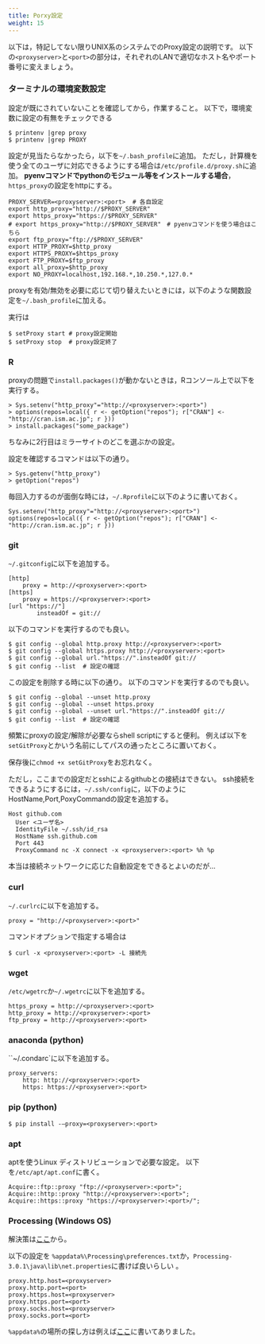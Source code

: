 ```yaml
---
title: Porxy設定
weight: 15
---
```


以下は，特記してない限りUNIX系のシステムでのProxy設定の説明です。
以下の`<proxyserver>`と`<port>`の部分は，それぞれのLANで適切なホスト名やポート番号に変えましょう。


### ターミナルの環境変数設定

設定が既にされていないことを確認してから，作業すること。
以下で，環境変数に設定の有無をチェックできる
```
$ printenv |grep proxy
$ printenv |grep PROXY
```
設定が見当たらなかったら，以下を`~/.bash_profile`に追加。
ただし，計算機を使う全てのユーザに対応できるようにする場合は`/etc/profile.d/proxy.sh`に追加。
**pyenvコマンドでpythonのモジュール等をインストールする場合**，`https_proxy`の設定をhttpにする。
```
PROXY_SERVER=<proxyserver>:<port>  # 各自設定
export http_proxy="http://$PROXY_SERVER"
export https_proxy="https://$PROXY_SERVER"
# export https_proxy="http://$PROXY_SERVER"　# pyenvコマンドを使う場合はこちら
export ftp_proxy="ftp://$PROXY_SERVER"
export HTTP_PROXY=$http_proxy
export HTTPS_PROXY=$https_proxy
export FTP_PROXY=$ftp_proxy
export all_proxy=$http_proxy
export NO_PROXY=localhost,192.168.*,10.250.*,127.0.*
```


proxyを有効/無効を必要に応じて切り替えたいときには，以下のような関数設定を`~/.bash_profile`に加える。
<script src="https://gist.github.com/jnishii/f21948ddc974234869b1743d4cca93ad.js"></script>
実行は
```
$ setProxy start # proxy設定開始
$ setProxy stop  # proxy設定終了
```

### R
proxyの問題で`install.packages()`が動かないときは，Rコンソール上で以下を実行する。
```
> Sys.setenv("http_proxy"="http://<proxyserver>:<port>")
> options(repos=local({ r <- getOption("repos"); r["CRAN"] <- "http://cran.ism.ac.jp"; r }))
> install.packages("some_package")
```
ちなみに2行目はミラーサイトのどこを選ぶかの設定。

設定を確認するコマンドは以下の通り。
```
> Sys.getenv("http_proxy")
> getOption("repos")
```

毎回入力するのが面倒な時には，`~/.Rprofile`に以下のように書いておく。
```
Sys.setenv("http_proxy"="http://<proxyserver>:<port>")
options(repos=local({ r <- getOption("repos"); r["CRAN"] <- "http://cran.ism.ac.jp"; r }))
```

### git
`~/.gitconfig`に以下を追加する。
```
[http]
	proxy = http://<proxyserver>:<port>
[https]
	proxy = https://<proxyserver>:<port>
[url "https://"]
        insteadOf = git://
```

以下のコマンドを実行するのでも良い。
```
$ git config --global http.proxy http://<proxyserver>:<port>
$ git config --global https.proxy http://<proxyserver>:<port>
$ git config --global url."https://".insteadOf git://
$ git config --list  # 設定の確認
```
この設定を削除する時に以下の通り。
以下のコマンドを実行するのでも良い。
```
$ git config --global --unset http.proxy
$ git config --global --unset https.proxy
$ git config --global --unset url."https://".insteadOf git://
$ git config --list  # 設定の確認
```
頻繁にproxyの設定/解除が必要ならshell scriptにすると便利。
例えば以下を`setGitProxy`とかいう名前にしてパスの通ったところに置いておく。
<script src="https://gist.github.com/jnishii/05104690e6fe901f975705a74a1317ae.js"></script>
保存後に`chmod +x setGitProxy`をお忘れなく。

ただし，ここまでの設定だとsshによるgithubとの接続はできない。
ssh接続をできるようにするには，`~/.ssh/config`に，以下のようにHostName,Port,PoxyCommandの設定を追加する。
```
Host github.com
  User <ユーザ名>
  IdentityFile ~/.ssh/id_rsa
  HostName ssh.github.com
  Port 443
  ProxyCommand nc -X connect -x <proxyserver>:<port> %h %p
```

本当は接続ネットワークに応じた自動設定をできるとよいのだが...

### curl
`~/.curlrc`に以下を追加する。
```
proxy = "http://<proxyserver>:<port>"
```
コマンドオプションで指定する場合は
```
$ curl -x <proxyserver>:<port> -L 接続先

```

### wget
`/etc/wgetrc`か`~/.wgetrc`に以下を追加する。
```
https_proxy = http://<proxyserver>:<port>
http_proxy = http://<proxyserver>:<port>
ftp_proxy = http://<proxyserver>:<port>
```

### anaconda (python)
``~/.condarc`に以下を追加する。
```
proxy_servers:
	http: http://<proxyserver>:<port>
	https: https://<proxyserver>:<port>
```
### pip (python)
```
$ pip install -–proxy=<proxyserver>:<port>
```

### apt
aptを使うLinux ディストリビューションで必要な設定。
以下を`/etc/apt/apt.conf`に書く。
```
Acquire::ftp::proxy "ftp://<proxyserver>:<port>";
Acquire::http::proxy "http://<proxyserver>:<port>";
Acquire::https::proxy "https://<proxyserver>:<port>/";
```

### Processing (Windows OS)
解決策は[ここ](https://forum.processing.org/two/discussion/12578/sketches-not-running)から。

以下の設定を
`%appdata%\Processing\preferences.txt`か，`Processing-3.0.1\java\lib\net.properties`に書けば良いらしい
。
```
proxy.http.host=<proxyserver>
proxy.http.port=<port>
proxy.https.host=<proxyserver>
proxy.https.port=<port>
proxy.socks.host=<proxyserver>
proxy.socks.port=<port>
```
`%appdata%`の場所の探し方は例えば[ここ](http://www.jaskun.com/windows10/win10-appdata/)に書いてありました。
